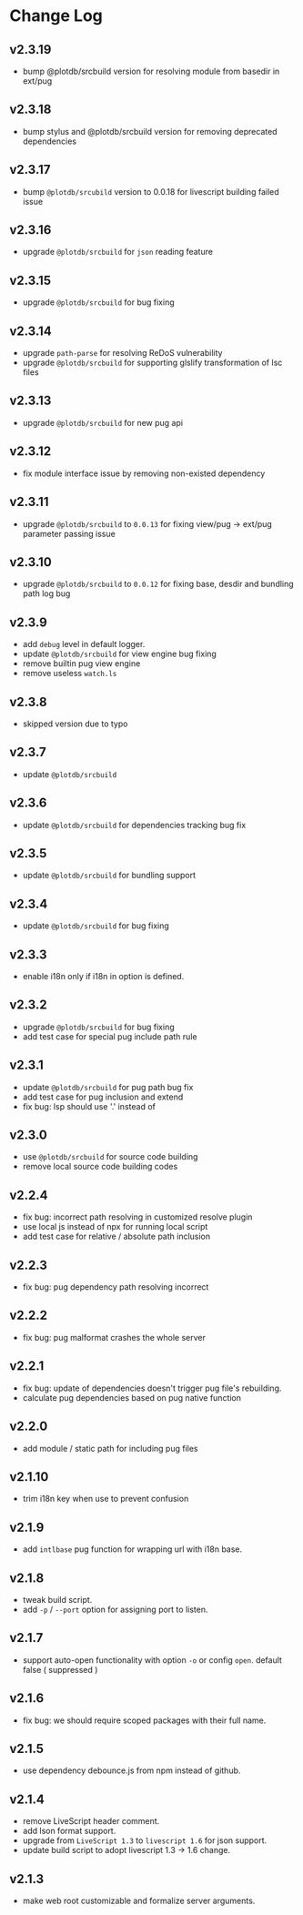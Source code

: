 # Change Log

## v2.3.19

 - bump @plotdb/srcbuild version for resolving module from basedir in ext/pug


## v2.3.18

 - bump stylus and @plotdb/srcbuild version for removing deprecated dependencies


## v2.3.17

 - bump `@plotdb/srcubild` version to 0.0.18 for livescript building failed issue


## v2.3.16

 - upgrade `@plotdb/srcbuild` for `json` reading feature


## v2.3.15

 - upgrade `@plotdb/srcbuild` for bug fixing


## v2.3.14

 - upgrade `path-parse` for resolving ReDoS vulnerability
 - upgrade `@plotdb/srcbuild` for supporting glslify transformation of lsc files


## v2.3.13

 - upgrade `@plotdb/srcbuild` for new pug api


## v2.3.12

 - fix module interface issue by removing non-existed dependency


## v2.3.11

 - upgrade `@plotdb/srcbuild` to `0.0.13` for fixing view/pug -> ext/pug parameter passing issue


## v2.3.10

 - upgrade `@plotdb/srcbuild` to `0.0.12` for fixing base, desdir and bundling path log bug


## v2.3.9

 - add `debug` level in default logger.
 - update `@plotdb/srcbuild` for view engine bug fixing
 - remove builtin pug view engine
 - remove useless `watch.ls`


## v2.3.8

 - skipped version due to typo


## v2.3.7

 - update `@plotdb/srcbuild`


## v2.3.6

 - update `@plotdb/srcbuild` for dependencies tracking bug fix


## v2.3.5

 - update `@plotdb/srcbuild` for bundling support


## v2.3.4

 - update `@plotdb/srcbuild` for bug fixing


## v2.3.3

 - enable i18n only if i18n in option is defined.


## v2.3.2

 - upgrade `@plotdb/srcbuild` for bug fixing
 - add test case for special pug include path rule


## v2.3.1

 - update `@plotdb/srcbuild` for pug path bug fix
 - add test case for pug inclusion and extend
 - fix bug: lsp should use '.' instead of


## v2.3.0

 - use `@plotdb/srcbuild` for source code building
 - remove local source code building codes


## v2.2.4

 - fix bug: incorrect path resolving in customized resolve plugin 
 - use local js instead of npx for running local script
 - add test case for relative / absolute path inclusion


## v2.2.3

 - fix bug: pug dependency path resolving incorrect


## v2.2.2

 - fix bug: pug malformat crashes the whole server


## v2.2.1

 - fix bug: update of dependencies doesn't trigger pug file's rebuilding.
 - calculate pug dependencies based on pug native function


## v2.2.0

 - add module / static path for including pug files


## v2.1.10

 - trim i18n key when use to prevent confusion


## v2.1.9

 - add `intlbase` pug function for wrapping url with i18n base.


## v2.1.8

 - tweak build script.
 - add `-p` / `--port` option for assigning port to listen.


## v2.1.7

 - support auto-open functionality with option `-o` or config `open`. default false ( suppressed )


## v2.1.6

 - fix bug: we should require scoped packages with their full name.


## v2.1.5

 - use dependency debounce.js from npm instead of github.


## v2.1.4

 - remove LiveScript header comment.
 - add lson format support.
 - upgrade from `LiveScript 1.3` to `livescript 1.6` for json support.
 - update build script to adopt livescript 1.3 -> 1.6 change.

## v2.1.3

 - make web root customizable and formalize server arguments.
